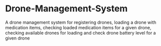 # Drone-Management-System
A drone management system for registering drones, loading a drone with medication items, checking loaded medication items for a given drone,  checking available drones for loading and check drone battery level for a given drone
